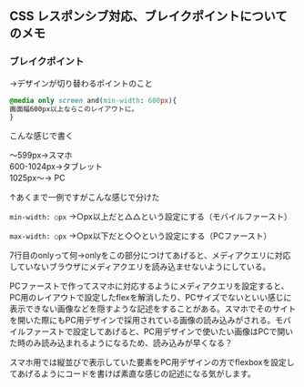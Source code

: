 ## CSS レスポンシブ対応、ブレイクポイントについてのメモ

### ブレイクポイント
→デザインが切り替わるポイントのこと

``` css
@media only screen and(min-width: 600px){
画面幅600px以上ならこのレイアウトに。
}
```

こんな感じで書く

〜599px→スマホ　  
600-1024px→タブレット  
1025px〜-> PC

↑あくまで一例ですがこんな感じで分けた

` min-width: ○px ` →○px以上だと△△という設定にする（モバイルファースト）

` max-width: ○px ` →○px以下だと◇◇という設定にする（PCファースト）

7行目のonlyって何→onlyをこの部分につけてあげると、メディアクエリに対応していないブラウザにメディアクエリを読み込ませないようにしている。

PCファーストで作ってスマホに対応するようにメディアクエリを設定すると、PC用のレイアウトで設定したflexを解消したり、PCサイズでないといい感じに表示できない画像などを隠すような記述をすることがある。スマホでそのサイトを開いた際にもPC用デザインで採用されている画像の読み込みがされる。モバイルファーストで設定してあげると、PC用デザインで使いたい画像はPCで開いた時のみ読み込まれるようになるため、読み込みが早くなる？

スマホ用では縦並びで表示していた要素をPC用デザインの方でflexboxを設定してあげるようにコードを書けば素直な感じの記述になる気がします。
